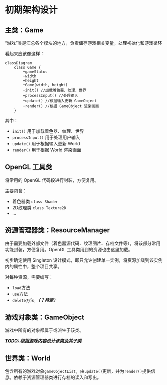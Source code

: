 # 初期架构设计

## 主类：Game

“游戏”类是汇总各个模块的地方，负责储存游戏相关变量，处理初始化和游戏循环

看起来应该像这样：

``` mermaid
classDiagram
    class Game {
        +gameStatus
        +width
        +height
        +Game(width, height)
        +init() //加载着色器、纹理、世界
        +processInput() //处理输入
        +update() //根据输入更新 GameObject
        +render() //根据 GameObject 渲染画面
    }
```
其中：
- `init()` 用于加载着色器、纹理、世界
- `processInput()` 用于处理用户输入
- `update()` 用于根据输入更新 World
- `render()` 用于根据 World 渲染画面

## OpenGL 工具类

将常用的 OpenGL 代码段进行封装，方便复用。

主要包含：
- 着色器类 `class Shader`
- 2D纹理类 `class Texture2D`
- ...

## 资源管理器类：ResourceManager

由于需要加载外部文件（着色器源代码、纹理图片、存档文件等），将该部分常用功能封装，方便复用。OpenGL 工具类用到的资源也由这里加载。

初步确定使用 Singleton 设计模式，即只允许创建单一实例，将资源加载到该实例内的属性中，整个项目共享。

对每种资源，需要编写：
- `load`方法
- `use`方法
- `delete`方法 ***（？待定）***

## 游戏对象类：GameObject

游戏中所有的对象都属于或派生于该类。

<u>***TODO: 根据游戏内容设计该类及其子类***</u>

## 世界类：World

包含所有的游戏对象`gameObjectList`，由`update()`更新，并为`render()`提供信息。依赖于资源管理器类进行存档的读入和写出。